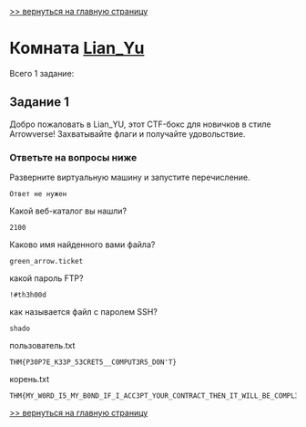 [>> вернуться на главную страницу](https://github.com/BEPb/tryhackme/blob/master/README.md)

# Комната [Lian_Yu](https://tryhackme.com/r/room/lianyu) 

Всего 1 заданиe:
## Задание 1
Добро пожаловать в Lian_YU, этот CTF-бокс для новичков в стиле Arrowverse! Захватывайте флаги и получайте удовольствие.

### Ответьте на вопросы ниже
Разверните виртуальную машину и запустите перечисление.
```commandline
Ответ не нужен
```
Какой веб-каталог вы нашли?
```commandline
2100
```
Каково имя найденного вами файла?
```commandline
green_arrow.ticket
```
какой пароль FTP?
```commandline
!#th3h00d
```
как называется файл с паролем SSH?
```commandline
shado
```
пользователь.txt
```commandline
THM{P30P7E_K33P_53CRET5__C0MPUT3R5_D0N'T}
```
корень.txt
```commandline
THM{MY_W0RD_I5_MY_B0ND_IF_I_ACC3PT_YOUR_CONTRACT_THEN_IT_WILL_BE_COMPL3TED_OR_I'LL_BE_D34D}
```

[>> вернуться на главную страницу](https://github.com/BEPb/tryhackme/blob/master/README.md)